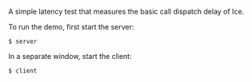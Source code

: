 A simple latency test that measures the basic call dispatch delay of
Ice.

To run the demo, first start the server:
```
$ server
```
In a separate window, start the client:
```
$ client
```